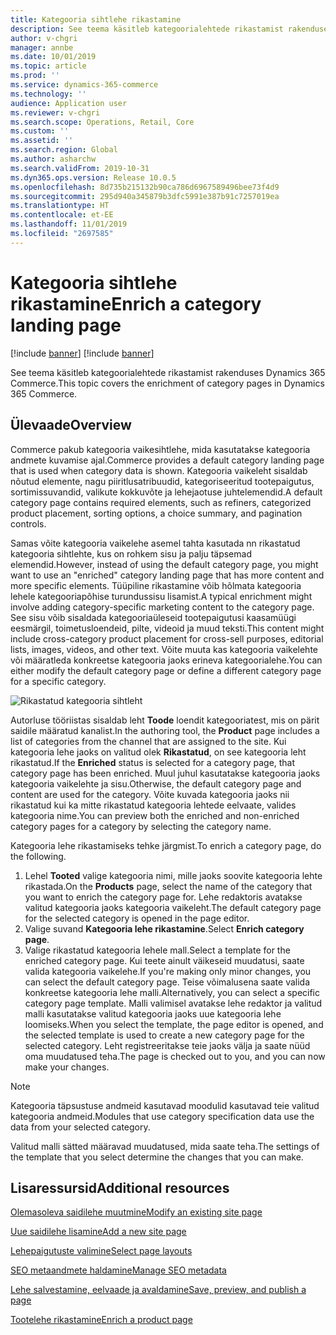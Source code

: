```yaml
---
title: Kategooria sihtlehe rikastamine
description: See teema käsitleb kategoorialehtede rikastamist rakenduses Dynamics 365 Commerce.
author: v-chgri
manager: annbe
ms.date: 10/01/2019
ms.topic: article
ms.prod: ''
ms.service: dynamics-365-commerce
ms.technology: ''
audience: Application user
ms.reviewer: v-chgri
ms.search.scope: Operations, Retail, Core
ms.custom: ''
ms.assetid: ''
ms.search.region: Global
ms.author: asharchw
ms.search.validFrom: 2019-10-31
ms.dyn365.ops.version: Release 10.0.5
ms.openlocfilehash: 8d735b215132b90ca786d6967589496bee73f4d9
ms.sourcegitcommit: 295d940a345879b3dfc5991e387b91c7257019ea
ms.translationtype: HT
ms.contentlocale: et-EE
ms.lasthandoff: 11/01/2019
ms.locfileid: "2697585"
---
```

# <a name="enrich-a-category-landing-page"></a><span data-ttu-id="1f6c1-103">Kategooria sihtlehe rikastamine</span><span class="sxs-lookup"><span data-stu-id="1f6c1-103">Enrich a category landing page</span></span>

[!include [banner](includes/preview-banner.md)]
[!include [banner](includes/banner.md)]

<span data-ttu-id="1f6c1-104">See teema käsitleb kategoorialehtede rikastamist rakenduses Dynamics 365 Commerce.</span><span class="sxs-lookup"><span data-stu-id="1f6c1-104">This topic covers the enrichment of category pages in Dynamics 365 Commerce.</span></span>

## <a name="overview"></a><span data-ttu-id="1f6c1-105">Ülevaade</span><span class="sxs-lookup"><span data-stu-id="1f6c1-105">Overview</span></span>

<span data-ttu-id="1f6c1-106">Commerce pakub kategooria vaikesihtlehe, mida kasutatakse kategooria andmete kuvamise ajal.</span><span class="sxs-lookup"><span data-stu-id="1f6c1-106">Commerce provides a default category landing page that is used when category data is shown.</span></span> <span data-ttu-id="1f6c1-107">Kategooria vaikeleht sisaldab nõutud elemente, nagu piiritlusatribuudid, kategoriseeritud tootepaigutus, sortimissuvandid, valikute kokkuvõte ja lehejaotuse juhtelemendid.</span><span class="sxs-lookup"><span data-stu-id="1f6c1-107">A default category page contains required elements, such as refiners, categorized product placement, sorting options, a choice summary, and pagination controls.</span></span> 

<span data-ttu-id="1f6c1-108">Samas võite kategooria vaikelehe asemel tahta kasutada nn rikastatud kategooria sihtlehte, kus on rohkem sisu ja palju täpsemad elemendid.</span><span class="sxs-lookup"><span data-stu-id="1f6c1-108">However, instead of using the default category page, you might want to use an "enriched" category landing page that has more content and more specific elements.</span></span> <span data-ttu-id="1f6c1-109">Tüüpiline rikastamine võib hõlmata kategooria lehele kategooriapõhise turundussisu lisamist.</span><span class="sxs-lookup"><span data-stu-id="1f6c1-109">A typical enrichment might involve adding category-specific marketing content to the category page.</span></span> <span data-ttu-id="1f6c1-110">See sisu võib sisaldada kategooriaüleseid tootepaigutusi kaasamüügi eesmärgil, toimetusloendeid, pilte, videoid ja muud teksti.</span><span class="sxs-lookup"><span data-stu-id="1f6c1-110">This content might include cross-category product placement for cross-sell purposes, editorial lists, images, videos, and other text.</span></span> <span data-ttu-id="1f6c1-111">Võite muuta kas kategooria vaikelehte või määratleda konkreetse kategooria jaoks erineva kategoorialehe.</span><span class="sxs-lookup"><span data-stu-id="1f6c1-111">You can either modify the default category page or define a different category page for a specific category.</span></span>

![Rikastatud kategooria sihtleht](./media/CategoryLandingPages.png)

<span data-ttu-id="1f6c1-113">Autorluse tööriistas sisaldab leht **Toode** loendit kategooriatest, mis on pärit saidile määratud kanalist.</span><span class="sxs-lookup"><span data-stu-id="1f6c1-113">In the authoring tool, the **Product** page includes a list of categories from the channel that are assigned to the site.</span></span> <span data-ttu-id="1f6c1-114">Kui kategooria lehe jaoks on valitud olek **Rikastatud**, on see kategooria leht rikastatud.</span><span class="sxs-lookup"><span data-stu-id="1f6c1-114">If the **Enriched** status is selected for a category page, that category page has been enriched.</span></span> <span data-ttu-id="1f6c1-115">Muul juhul kasutatakse kategooria jaoks kategooria vaikelehte ja sisu.</span><span class="sxs-lookup"><span data-stu-id="1f6c1-115">Otherwise, the default category page and content are used for the category.</span></span> <span data-ttu-id="1f6c1-116">Võite kuvada kategooria jaoks nii rikastatud kui ka mitte rikastatud kategooria lehtede eelvaate, valides kategooria nime.</span><span class="sxs-lookup"><span data-stu-id="1f6c1-116">You can preview both the enriched and non-enriched category pages for a category by selecting the category name.</span></span>

<span data-ttu-id="1f6c1-117">Kategooria lehe rikastamiseks tehke järgmist.</span><span class="sxs-lookup"><span data-stu-id="1f6c1-117">To enrich a category page, do the following.</span></span>

1. <span data-ttu-id="1f6c1-118">Lehel **Tooted** valige kategooria nimi, mille jaoks soovite kategooria lehte rikastada.</span><span class="sxs-lookup"><span data-stu-id="1f6c1-118">On the **Products** page, select the name of the category that you want to enrich the category page for.</span></span> <span data-ttu-id="1f6c1-119">Lehe redaktoris avatakse valitud kategooria jaoks kategooria vaikeleht.</span><span class="sxs-lookup"><span data-stu-id="1f6c1-119">The default category page for the selected category is opened in the page editor.</span></span>
2. <span data-ttu-id="1f6c1-120">Valige suvand **Kategooria lehe rikastamine**.</span><span class="sxs-lookup"><span data-stu-id="1f6c1-120">Select **Enrich category page**.</span></span>
3. <span data-ttu-id="1f6c1-121">Valige rikastatud kategooria lehele mall.</span><span class="sxs-lookup"><span data-stu-id="1f6c1-121">Select a template for the enriched category page.</span></span> <span data-ttu-id="1f6c1-122">Kui teete ainult väikeseid muudatusi, saate valida kategooria vaikelehe.</span><span class="sxs-lookup"><span data-stu-id="1f6c1-122">If you're making only minor changes, you can select the default category page.</span></span> <span data-ttu-id="1f6c1-123">Teise võimalusena saate valida konkreetse kategooria lehe malli.</span><span class="sxs-lookup"><span data-stu-id="1f6c1-123">Alternatively, you can select a specific category page template.</span></span> <span data-ttu-id="1f6c1-124">Malli valimisel avatakse lehe redaktor ja valitud malli kasutatakse valitud kategooria jaoks uue kategooria lehe loomiseks.</span><span class="sxs-lookup"><span data-stu-id="1f6c1-124">When you select the template, the page editor is opened, and the selected template is used to create a new category page for the selected category.</span></span> <span data-ttu-id="1f6c1-125">Leht registreeritakse teie jaoks välja ja saate nüüd oma muudatused teha.</span><span class="sxs-lookup"><span data-stu-id="1f6c1-125">The page is checked out to you, and you can now make your changes.</span></span>

> [!NOTE]
> <span data-ttu-id="1f6c1-126">Kategooria täpsustuse andmeid kasutavad moodulid kasutavad teie valitud kategooria andmeid.</span><span class="sxs-lookup"><span data-stu-id="1f6c1-126">Modules that use category specification data use the data from your selected category.</span></span>
>
> <span data-ttu-id="1f6c1-127">Valitud malli sätted määravad muudatused, mida saate teha.</span><span class="sxs-lookup"><span data-stu-id="1f6c1-127">The settings of the template that you select determine the changes that you can make.</span></span>

## <a name="additional-resources"></a><span data-ttu-id="1f6c1-128">Lisaressursid</span><span class="sxs-lookup"><span data-stu-id="1f6c1-128">Additional resources</span></span>

[<span data-ttu-id="1f6c1-129">Olemasoleva saidilehe muutmine</span><span class="sxs-lookup"><span data-stu-id="1f6c1-129">Modify an existing site page</span></span>](modify-existing-page.md)

[<span data-ttu-id="1f6c1-130">Uue saidilehe lisamine</span><span class="sxs-lookup"><span data-stu-id="1f6c1-130">Add a new site page</span></span>](add-new-page.md)

[<span data-ttu-id="1f6c1-131">Lehepaigutuste valimine</span><span class="sxs-lookup"><span data-stu-id="1f6c1-131">Select page layouts</span></span>](select-page-layouts.md)

[<span data-ttu-id="1f6c1-132">SEO metaandmete haldamine</span><span class="sxs-lookup"><span data-stu-id="1f6c1-132">Manage SEO metadata</span></span>](manage-seo-metadata.md)

[<span data-ttu-id="1f6c1-133">Lehe salvestamine, eelvaade ja avaldamine</span><span class="sxs-lookup"><span data-stu-id="1f6c1-133">Save, preview, and publish a page</span></span>](save-preview-publish-page.md)

[<span data-ttu-id="1f6c1-134">Tootelehe rikastamine</span><span class="sxs-lookup"><span data-stu-id="1f6c1-134">Enrich a product page</span></span>](enrich-product-page.md)

